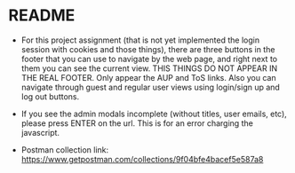 # README

* For this project assignment (that is not yet implemented the login session with cookies and those things), there are three buttons in the footer that you can use to navigate by the web page, and right next to them you can see the current view. THIS THINGS DO NOT APPEAR IN THE REAL FOOTER. Only appear the AUP and ToS links.
Also you can navigate through guest and regular user views using login/sign up and log out buttons.

* If you see the admin modals incomplete (without titles, user emails, etc), please press ENTER on the url. This is for an error charging the javascript.

* Postman collection link: https://www.getpostman.com/collections/9f04bfe4bacef5e587a8